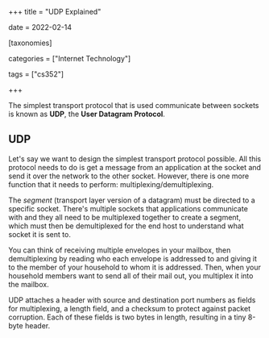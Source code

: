 +++
title = "UDP Explained"

date = 2022-02-14



[taxonomies]

categories = ["Internet Technology"]

tags = ["cs352"]

+++

The simplest transport protocol that is used communicate between sockets is known as **UDP**, the **User Datagram Protocol**.

## UDP

Let's say we want to design the simplest transport protocol possible. All this protocol needs to do is get a message from an application at the socket and send it over the network to the other socket. However, there is one more function that it needs to perform: multiplexing/demultiplexing.

The *segment* (transport layer version of a datagram) must be directed to a specific socket. There's multiple sockets that applications communicate with and they all need to be multiplexed together to create a segment, which must then be demultiplexed for the end host to understand what socket it is sent to.

You can think of receiving multiple envelopes in your mailbox, then demultiplexing by reading who each envelope is addressed to and giving it to the member of your household to whom it is addressed. Then, when your household members want to send all of their mail out, you multiplex it into the mailbox.

UDP attaches a header with source and destination port numbers as fields for multiplexing, a length field, and a checksum to protect against packet corruption. Each of these fields is two bytes in length, resulting in a tiny 8-byte header.
